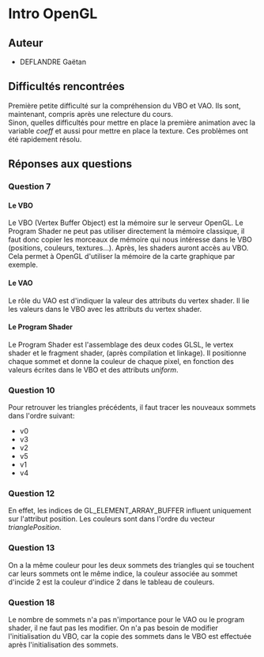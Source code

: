 Intro OpenGL
============

## Auteur

 - DEFLANDRE Gaëtan


## Difficultés rencontrées

Première petite difficulté sur la compréhension du VBO et VAO. Ils
sont, maintenant, compris après une relecture du cours.  
Sinon, quelles difficultés pour mettre en place la première animation
avec la variable *coeff* et aussi pour mettre en place la texture. Ces
problèmes ont été rapidement résolu.


## Réponses aux questions


### Question 7

#### Le VBO
Le VBO (Vertex Buffer Object) est la mémoire sur le serveur OpenGL. Le
Program Shader ne peut pas utiliser directement la mémoire classique,
il faut donc copier les morceaux de mémoire qui nous intéresse dans le
VBO (positions, couleurs, textures...). Après, les shaders auront
accès au VBO. Cela permet à OpenGL d'utiliser la mémoire de la carte
graphique par exemple.

#### Le VAO
Le rôle du VAO est d'indiquer la valeur des attributs du vertex
shader. Il lie les valeurs dans le VBO avec les attributs du vertex
shader.

#### Le Program Shader
Le Program Shader est l'assemblage des deux codes GLSL, le vertex
shader et le fragment shader, (après compilation et linkage). Il
positionne chaque sommet et donne la couleur de chaque pixel, en
fonction des valeurs écrites dans le VBO et des attributs *uniform*.


### Question 10

Pour retrouver les triangles précédents, il faut tracer les nouveaux
sommets dans l'ordre suivant:
 - v0
 - v3
 - v2
 - v5
 - v1
 - v4


### Question 12

En effet, les indices de GL_ELEMENT_ARRAY_BUFFER influent uniquement
sur l'attribut position.  Les couleurs sont dans l'ordre du vecteur
*trianglePosition*.


### Question 13

On a la même couleur pour les deux sommets des triangles qui se
touchent car leurs sommets ont le même indice, la couleur associée au
sommet d'incide 2 est la couleur d'indice 2 dans le tableau de
couleurs.


### Question 18

Le nombre de sommets n'a pas n'importance pour le VAO ou le program
shader, il ne faut pas les modifier. On n'a pas besoin de modifier
l'initialisation du VBO, car la copie des sommets dans le VBO est
effectuée après l'initialisation des sommets.

